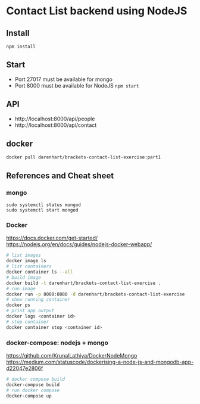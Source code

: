 # Contact List backend using NodeJS

## Install
`npm install`

## Start
* Port 27017 must be available for mongo
* Port 8000 must be available for NodeJS
`npm start`

## API
- http://localhost:8000/api/people
- http://localhost:8000/api/contact


## docker
`docker pull darenhart/brackets-contact-list-exercise:part1`

## References and Cheat sheet

### mongo
```
sudo systemctl status mongod
sudo systemctl start mongod
```

### Docker
https://docs.docker.com/get-started/
https://nodejs.org/en/docs/guides/nodejs-docker-webapp/

```bash
# list images
docker image ls
# list containers
docker container ls --all
# build image
docker build -t darenhart/brackets-contact-list-exercise .
# run image
docker run -p 8000:8080 -d darenhart/brackets-contact-list-exercise
# show running container
docker ps
# print app output
docker logs <container id>
# stop container
docker container stop <container id>
```

### docker-compose: nodejs + mongo
https://github.com/KrunalLathiya/DockerNodeMongo
https://medium.com/statuscode/dockerising-a-node-js-and-mongodb-app-d22047e2806f

```bash
# docker compose build
docker-compose build
# run docker compose
docker-compose up
```

